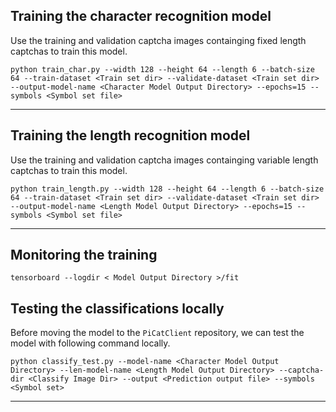 ## Training the character recognition model
Use the training and validation captcha images containging fixed length captchas to train this model.

`python train_char.py --width 128 --height 64 --length 6 --batch-size 64 --train-dataset <Train set dir> --validate-dataset <Train set dir> --output-model-name <Character Model Output Directory> --epochs=15 --symbols <Symbol set file>`  

-----------------------------------------

## Training the length recognition model
Use the training and validation captcha images containging variable length captchas to train this model.

`python train_length.py --width 128 --height 64 --length 6 --batch-size 64 --train-dataset <Train set dir> --validate-dataset <Train set dir> --output-model-name <Length Model Output Directory> --epochs=15 --symbols <Symbol set file>`

-----------------------------------------

## Monitoring the training

`tensorboard --logdir < Model Output Directory >/fit`

## Testing the classifications locally
Before moving the model to the `PiCatClient` repository, we can test the model with following command locally.

`python classify_test.py --model-name <Character Model Output Directory> --len-model-name <Length Model Output Directory> --captcha-dir <Classify Image Dir> --output <Prediction output file> --symbols <Symbol set>`

-----------------------------------------